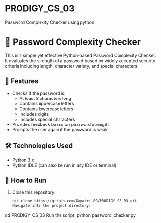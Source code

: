 # PRODIGY_CS_03
Password Complexity Checker using python 
# 🔐 Password Complexity Checker

This is a simple yet effective Python-based Password Complexity Checker. It evaluates the strength of a password based on widely accepted security criteria including length, character variety, and special characters.

## 📌 Features

- Checks if the password is:
  - At least 8 characters long
  - Contains uppercase letters
  - Contains lowercase letters
  - Includes digits
  - Includes special characters
- Provides feedback based on password strength
- Prompts the user again if the password is weak

## 🛠️ Technologies Used

- Python 3.x
- Python IDLE (can also be run in any IDE or terminal)

## 🚀 How to Run

1. Clone this repository:
   ```bash
   git clone https://github.com/Gayatri-89/PRODIGY_CS_03.git
   Navigate into the project directory:
cd PRODIGY_CS_03
Run the script:
python password_checker.py
